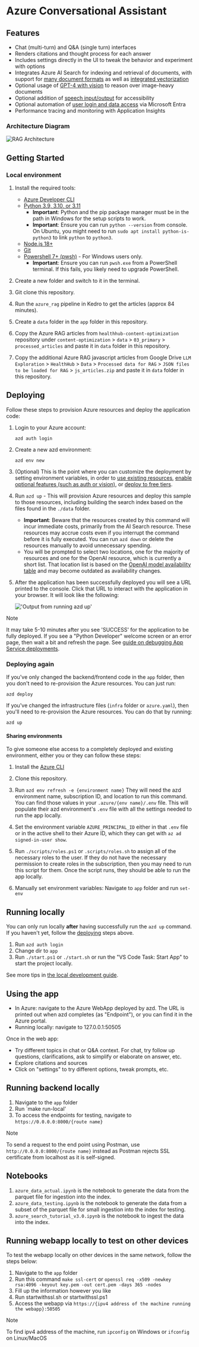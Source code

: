 # Azure Conversational Assistant

## Features

- Chat (multi-turn) and Q&A (single turn) interfaces
- Renders citations and thought process for each answer
- Includes settings directly in the UI to tweak the behavior and experiment with options
- Integrates Azure AI Search for indexing and retrieval of documents, with support for [many document formats](/docs/data_ingestion.md#supported-document-formats) as well as [integrated vectorization](/docs/data_ingestion.md#overview-of-integrated-vectorization)
- Optional usage of [GPT-4 with vision](/docs/gpt4vision.md) to reason over image-heavy documents
- Optional addition of [speech input/output](/docs/deploy_features.md#enabling-speech-inputoutput) for accessibility
- Optional automation of [user login and data access](/docs/login_and_acl.md) via Microsoft Entra
- Performance tracing and monitoring with Application Insights

### Architecture Diagram

![RAG Architecture](docs/images/appcomponents.png)

## Getting Started

### Local environment

1. Install the required tools:

   - [Azure Developer CLI](https://aka.ms/azure-dev/install)
   - [Python 3.9, 3.10, or 3.11](https://www.python.org/downloads/)
     - **Important**: Python and the pip package manager must be in the path in Windows for the setup scripts to work.
     - **Important**: Ensure you can run `python --version` from console. On Ubuntu, you might need to run `sudo apt install python-is-python3` to link `python` to `python3`.
   - [Node.js 18+](https://nodejs.org/download/)
   - [Git](https://git-scm.com/downloads)
   - [Powershell 7+ (pwsh)](https://github.com/powershell/powershell) - For Windows users only.
     - **Important**: Ensure you can run `pwsh.exe` from a PowerShell terminal. If this fails, you likely need to upgrade PowerShell.

2. Create a new folder and switch to it in the terminal.

3. Git clone this repository.

4. Run the `azure_rag` pipeline in Kedro to get the articles (approx 84 minutes).

5. Create a `data` folder in the `app` folder in this repository.

6. Copy the Azure RAG articles from `healthhub-content-optimization` repository under `content-optimization` > `data` > `03_primary` > `processed_articles` and paste it in `data` folder in this repository.

7. Copy the additional Azure RAG javascript articles from Google Drive `LLM Exploration` > `HealthHub` > `Data` > `Processed data for RAG` > `JSON files to be loaded for RAG` > `js_articles.zip` and paste it in `data` folder in this repository.

## Deploying

Follow these steps to provision Azure resources and deploy the application code:

1. Login to your Azure account:

   ```shell
   azd auth login
   ```

2. Create a new azd environment:

   ```shell
   azd env new
   ```

3. (Optional) This is the point where you can customize the deployment by setting environment variables, in order to [use existing resources](docs/deploy_existing.md), [enable optional features (such as auth or vision)](docs/deploy_features.md), or [deploy to free tiers](docs/deploy_lowcost.md).

4. Run `azd up` - This will provision Azure resources and deploy this sample to those resources, including building the search index based on the files found in the `./data` folder.

   - **Important**: Beware that the resources created by this command will incur immediate costs, primarily from the AI Search resource. These resources may accrue costs even if you interrupt the command before it is fully executed. You can run `azd down` or delete the resources manually to avoid unnecessary spending.
   - You will be prompted to select two locations, one for the majority of resources and one for the OpenAI resource, which is currently a short list. That location list is based on the [OpenAI model availability table](https://learn.microsoft.com/azure/cognitive-services/openai/concepts/models#model-summary-table-and-region-availability) and may become outdated as availability changes.

5. After the application has been successfully deployed you will see a URL printed to the console. Click that URL to interact with the application in your browser.
   It will look like the following:

   !['Output from running azd up'](docs/images/endpoint.png)

> [!NOTE]
> It may take 5-10 minutes after you see 'SUCCESS' for the application to be fully deployed. If you see a "Python Developer" welcome screen or an error page, then wait a bit and refresh the page. See [guide on debugging App Service deployments](docs/appservice.md).

### Deploying again

If you've only changed the backend/frontend code in the `app` folder, then you don't need to re-provision the Azure resources. You can just run:

`azd deploy`

If you've changed the infrastructure files (`infra` folder or `azure.yaml`), then you'll need to re-provision the Azure resources. You can do that by running:

`azd up`

#### Sharing environments

To give someone else access to a completely deployed and existing environment,
either you or they can follow these steps:

1. Install the [Azure CLI](https://learn.microsoft.com/cli/azure/install-azure-cli)

2. Clone this repository.

3. Run `azd env refresh -e {environment name}`
   They will need the azd environment name, subscription ID, and location to run this command. You can find those values in your `.azure/{env name}/.env` file. This will populate their azd environment's `.env` file with all the settings needed to run the app locally.

4. Set the environment variable `AZURE_PRINCIPAL_ID` either in that `.env` file or in the active shell to their Azure ID, which they can get with `az ad signed-in-user show`.

5. Run `./scripts/roles.ps1` or `.scripts/roles.sh` to assign all of the necessary roles to the user. If they do not have the necessary permission to create roles in the subscription, then you may need to run this script for them. Once the script runs, they should be able to run the app locally.

6. Manually set environment variables: Navigate to `app` folder and run `set-env`

## Running locally

You can only run locally **after** having successfully run the `azd up` command. If you haven't yet, follow the [deploying](#deploying) steps above.

1. Run `azd auth login`
2. Change dir to `app`
3. Run `./start.ps1` or `./start.sh` or run the "VS Code Task: Start App" to start the project locally.

See more tips in [the local development guide](docs/localdev.md).

## Using the app

- In Azure: navigate to the Azure WebApp deployed by azd. The URL is printed out when azd completes (as "Endpoint"), or you can find it in the Azure portal.
- Running locally: navigate to 127.0.0.1:50505

Once in the web app:

- Try different topics in chat or Q&A context. For chat, try follow up questions, clarifications, ask to simplify or elaborate on answer, etc.
- Explore citations and sources
- Click on "settings" to try different options, tweak prompts, etc.

## Running backend locally

1. Navigate to the `app` folder
2. Run `make run-local'
3. To access the endpoints for testing, navigate to `https://0.0.0.0:8000/{route name}`

> [!NOTE]
>
> To send a request to the end point using Postman, use `http://0.0.0.0:8000/{route name}` instead as Postman rejects SSL certificate from localhost as it is self-signed.

## Notebooks

1. `azure_data_actual.ipynb` is the notebook to generate the data from the parquet file for ingestion into the index.
2. `azure_data_testing.ipynb` is the notebook to generate the data from a subset of the parquet file for small ingestion into the index for testing.
3. `azure_search_tutorial_v3.0.ipynb` is the notebook to ingest the data into the index.

## Running webapp locally to test on other devices

To test the webapp locally on other devices in the same network, follow the steps below:

1. Navigate to the `app` folder
2. Run this command `make ssl-cert` or `openssl req -x509 -newkey rsa:4096 -keyout key.pem -out cert.pem -days 365 -nodes`
3. Fill up the information however you like
4. Run startwithssl.sh or startwithssl.ps1
5. Access the webapp via `https://{ipv4 address of the machine running the webapp}:50505`

> [!NOTE]
>
> To find ipv4 address of the machine, run `ipconfig` on Windows or `ifconfig` on Linux/MacOS
